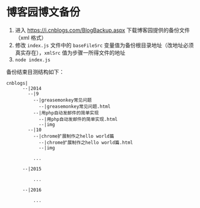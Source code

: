 # 博客园博文备份

1. 进入 <https://i.cnblogs.com/BlogBackup.aspx> 下载博客园提供的备份文件（xml 格式）
2. 修改 `index.js` 文件中的 `baseFileSrc` 变量值为备份根目录地址（改地址必须真实存在），`xmlSrc` 值为步骤一所得文件的地址
3. `node index.js`


备份结束目测结构如下：

    cnblogs|
          --|2014
            --|9
              --|greasemonkey常见问题
                --|greasemonkey常见问题.html
              --|用php自动发邮件的简单实现
                --|用php自动发邮件的简单实现.html
                --|img
            --|10
              --|chrome扩展制作之hello world篇
                --|chrome扩展制作之hello world篇.html
                --|img

              ...

          --|2015

              ...

          --|2016

              ...
